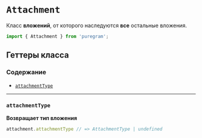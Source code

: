 # `Attachment`

Класс **вложений**, от которого наследуются **все** остальные вложения.

```ts
import { Attachment } from 'puregram';
```

## Геттеры класса

### Содержание

* [`attachmentType`](#attachmenttype)

---

### `attachmentType`

**Возвращает тип вложения**

```ts
attachment.attachmentType // => AttachmentType | undefined
```
